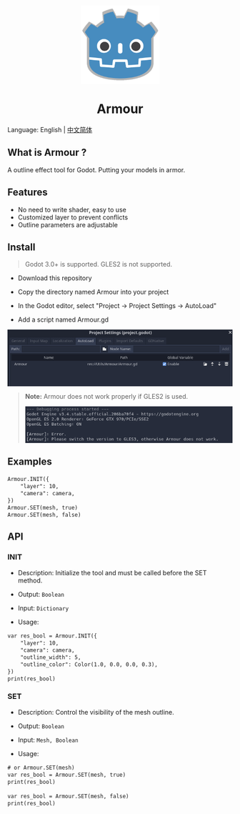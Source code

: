 <p align="center"><img src="https://raw.githubusercontent.com/tony709394/Armour/main/Images/logo.png" align="center" width="175"></p>

<h1 align="center">Armour</h1>

Language: English | [中文简体](README_zh_cn.md)

## What is Armour ?

A outline effect tool for Godot. Putting your models in armor.

## Features

- No need to write shader, easy to use
- Customized layer to prevent conflicts
- Outline parameters are adjustable

## Install

> Godot 3.0+ is supported. GLES2 is not supported.

- Download this repository

- Copy the directory named Armour into your project

- In the Godot editor, select "Project -> Project Settings -> AutoLoad"

- Add a script named Armour.gd

<p align="center"><img src="https://raw.githubusercontent.com/tony709394/Armour/main/Images/autoload.png" align="center"></p>

>  **Note:** Armour does not work properly if GLES2 is used.
> 
> <img src="https://raw.githubusercontent.com/tony709394/Armour/main/Images/error.png" align="center">

## Examples

```
Armour.INIT({
	"layer": 10,
	"camera": camera,
})
Armour.SET(mesh, true)
Armour.SET(mesh, false)
```



## API

### INIT

- Description: Initialize the tool and must be called before the SET method.

- Output: `Boolean`

- Input: `Dictionary`

- Usage:

```
var res_bool = Armour.INIT({
	"layer": 10,
	"camera": camera,
	"outline_width": 5,
	"outline_color": Color(1.0, 0.0, 0.0, 0.3),
})
print(res_bool)
```

### SET

- Description: Control the visibility of the mesh outline.

- Output: `Boolean`

- Input: `Mesh, Boolean`

- Usage:

```
# or Armour.SET(mesh)
var res_bool = Armour.SET(mesh, true)
print(res_bool)

var res_bool = Armour.SET(mesh, false)
print(res_bool)
```